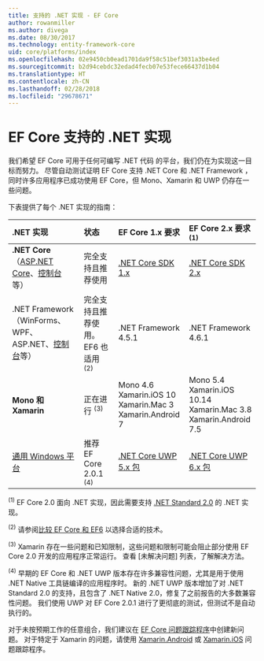 ```yaml
---
title: 支持的 .NET 实现 - EF Core
author: rowanmiller
ms.author: divega
ms.date: 08/30/2017
ms.technology: entity-framework-core
uid: core/platforms/index
ms.openlocfilehash: 02e9450cb0ead1701da9f58c51bef3031a3be4ed
ms.sourcegitcommit: b2d94cebdc32edad4fecb07e53fece66437d1b04
ms.translationtype: HT
ms.contentlocale: zh-CN
ms.lasthandoff: 02/28/2018
ms.locfileid: "29678671"
---
```

# <a name="net-implementations-supported-by-ef-core"></a>EF Core 支持的 .NET 实现

我们希望 EF Core 可用于任何可编写 .NET 代码 的平台，我们仍在为实现这一目标而努力。 尽管自动测试证明 EF Core 支持 .NET Core 和 .NET Framework ，同时许多应用程序已成功使用 EF Core，但 Mono、Xamarin 和 UWP 仍存在一些问题。

下表提供了每个 .NET 实现的指南：

| .NET 实现                                                                                                  | 状态                                                             | EF Core 1.x 要求                                                                                | EF Core 2.x 要求 <sup>(1)</sup>                                                                 |
|:---------------------------------------------------------------------------------------------------------------------|:-------------------------------------------------------------------|:--------------------------------------------------------------------------------------------------------|:--------------------------------------------------------------------------------------------------------|
| **.NET Core**（[ASP.NET Core](../get-started/aspnetcore/index.md)、[控制台](../get-started/netcore/index.md) 等） | 完全支持且推荐使用                                    | [.NET Core SDK 1.x](https://www.microsoft.com/net/core/)                                                | [.NET Core SDK 2.x](https://www.microsoft.com/net/core/)                                                |
| .NET Framework（WinForms、WPF、ASP.NET、[控制台](../get-started/full-dotnet/index.md)等）                    | 完全支持且推荐使用。 EF6 也适用 <sup>(2)</sup> | .NET Framework 4.5.1                                                                                    | .NET Framework 4.6.1                                                                                    |
| **Mono 和 Xamarin**                                                                                                   | 正在进行 <sup>(3)</sup>                                         | Mono 4.6 <br/> Xamarin.iOS 10 <br/> Xamarin.Mac 3 <br/> Xamarin.Android 7                               | Mono 5.4 <br/> Xamarin.iOS 10.14 <br/> Xamarin.Mac 3.8 <br/> Xamarin.Android 7.5                        |
| [通用 Windows 平台](../get-started/uwp/index.md)                                                        | 推荐 EF Core 2.0.1 <sup>(4)</sup>                           | [.NET Core UWP 5.x 包](https://www.nuget.org/packages/Microsoft.NETCore.UniversalWindowsPlatform/) | [.NET Core UWP 6.x 包](https://www.nuget.org/packages/Microsoft.NETCore.UniversalWindowsPlatform/) |

<sup>(1)</sup> EF Core 2.0 面向 .NET 实现，因此需要支持 [.NET Standard 2.0](https://docs.microsoft.com/dotnet/standard/net-standard) 的 .NET 实现。

<sup>(2)</sup> 请参阅[比较 EF Core 和 EF6](../../efcore-and-ef6/index.md) 以选择合适的技术。

<sup>(3)</sup> Xamarin 存在一些问题和已知限制，这些问题和限制可能会阻止部分使用 EF Core 2.0 开发的应用程序正常运行。 查看 [未解决问题] 列表[](https://github.com/aspnet/entityframeworkCore/issues?q=is%3Aopen+is%3Aissue+label%3Aarea-xamarin)，了解解决方法。

<sup>(4)</sup> 早期的 EF Core 和 .NET UWP 版本存在许多兼容性问题，尤其是用于使用 .NET Native 工具链编译的应用程序时。 新的 .NET UWP 版本增加了对 .NET Standard 2.0 的支持，且包含了 .NET Native 2.0，修复了之前报告的大多数兼容性问题。 我们使用 UWP 对 EF Core 2.0.1 进行了更彻底的测试，但测试不是自动执行的。

对于未按预期工作的任意组合，我们建议在 [EF Core 问题跟踪程序](https://github.com/aspnet/entityframeworkcore/issues/new)中创建新问题。 对于特定于 Xamarin 的问题，请使用 [Xamarin.Android](https://github.com/xamarin/xamarin-android/issues/new) 或 [Xamarin.iOS](https://github.com/xamarin/xamarin-macios/issues/new) 问题跟踪程序。
